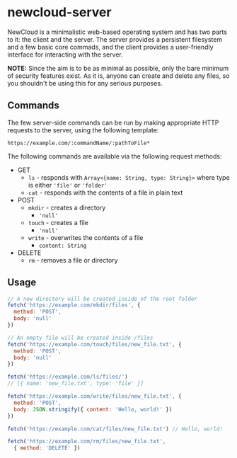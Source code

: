 # newcloud-server

NewCloud is a minimalistic web-based operating system and has two parts to it: the client and the server. The server provides a persistent filesystem and a few basic core commads, and the client provides a user-friendly interface for interacting with the server.

**NOTE:** Since the aim is to be as minimal as possible, only the bare minimum of security features exist. As it is, anyone can create and delete any files, so you shouldn't be using this for any serious purposes.

## Commands

The few server-side commands can be run by making appropriate HTTP requests to the server, using the following template:

```
https://example.com/:commandName/:pathToFile*
```

The following commands are available via the following request methods:

- GET
  - `ls` - responds with `Array<{name: String, type: String}>` where type is either `'file'` or `'folder'`
  - `cat` - responds with the contents of a file in plain text
- POST
  - `mkdir` - creates a directory
    - `'null'`
  - `touch` - creates a file
    - `'null'`
  - `write` - overwrites the contents of a file
    - `content: String`
- DELETE
  - `rm` - removes a file or directory

## Usage
```javascript
// A new directory will be created inside of the root folder
fetch('https://example.com/mkdir/files', {
  method: 'POST',
  body: 'null'
})

// An empty file will be created inside /files
fetch('https://example.com/touch/files/new_file.txt', {
  method: 'POST',
  body: 'null'
})

fetch('https://example.com/ls/files/')
// [{ name: 'new_file.txt', type: 'file' }]

fetch('https://example.com/write/files/new_file.txt', {
  method: 'POST',
  body: JSON.stringify({ content: 'Hello, world!' })
})

fetch('https://example.com/cat/files/new_file.txt') // Hello, world!

fetch('https://example.com/rm/files/new_file.txt',
  { method: 'DELETE' })
```